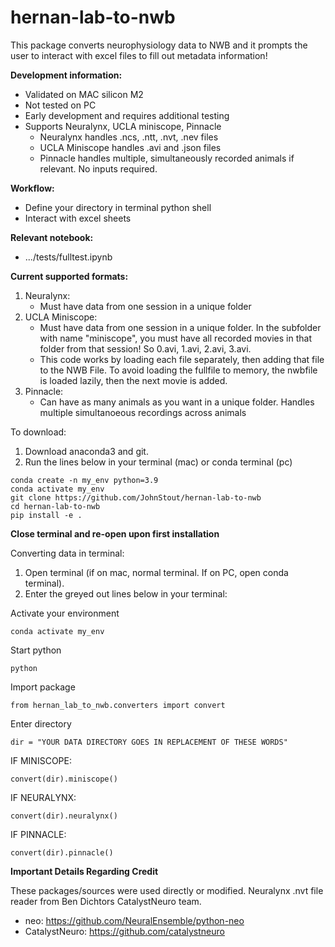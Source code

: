 # hernan-lab-to-nwb

This package converts neurophysiology data to NWB and it prompts the user to interact with excel files to fill out metadata information!

**Development information:**
* Validated on MAC silicon M2
* Not tested on PC
* Early development and requires additional testing
* Supports Neuralynx, UCLA miniscope, Pinnacle
    * Neuralynx handles .ncs, .ntt, .nvt, .nev files
    * UCLA Miniscope handles .avi and .json files
    * Pinnacle handles multiple, simultaneously recorded animals if relevant. No inputs required.

**Workflow:**
* Define your directory in terminal python shell
* Interact with excel sheets

**Relevant notebook:**
* .../tests/fulltest.ipynb

**Current supported formats:** 
1) Neuralynx:
    * Must have data from one session in a unique folder
2) UCLA Miniscope:
    * Must have data from one session in a unique folder. In the subfolder with name "miniscope", you must have all recorded movies in that folder from that session! So 0.avi, 1.avi, 2.avi, 3.avi.
    * This code works by loading each file separately, then adding that file to the NWB File. To avoid loading the fullfile to memory, the nwbfile is loaded lazily, then the next movie is added.
3) Pinnacle:
    * Can have as many animals as you want in a unique folder. Handles multiple simultanoeous recordings across animals


To download:
1) Download anaconda3 and git.
2) Run the lines below in your terminal (mac) or conda terminal (pc)

```
conda create -n my_env python=3.9
conda activate my_env
git clone https://github.com/JohnStout/hernan-lab-to-nwb 
cd hernan-lab-to-nwb
pip install -e .
```

**Close terminal and re-open upon first installation**

Converting data in terminal:
1) Open terminal (if on mac, normal terminal. If on PC, open conda terminal).
2) Enter the greyed out lines below in your terminal:

Activate your environment
```
conda activate my_env
```

Start python
```
python
```

Import package
```
from hernan_lab_to_nwb.converters import convert
```

Enter directory

```
dir = "YOUR DATA DIRECTORY GOES IN REPLACEMENT OF THESE WORDS"
```

IF MINISCOPE:

```
convert(dir).miniscope()
```
           
IF NEURALYNX:

```
convert(dir).neuralynx()
```

IF PINNACLE:

```
convert(dir).pinnacle()
```

**Important Details Regarding Credit** 


These packages/sources were used directly or modified. Neuralynx .nvt file reader from Ben Dichtors CatalystNeuro team.
* neo: https://github.com/NeuralEnsemble/python-neo
* CatalystNeuro: https://github.com/catalystneuro




